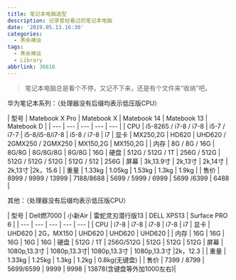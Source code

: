 ```yaml
---
title: 笔记本电脑选型
description: 记录曾经看过的笔记本电脑
date: '2019.05.13.16:30'
categories:
  - 茶余裨谈
tags:
  - 茶余裨谈
  - Library
abbrlink: 36616
---
```


> 笔记本电脑总是看个不停，又记不下来，还是有个文件来“收纳”吧。

<!-- more -->

华为笔记本系列：（处理器没有后缀均表示低压版CPU）

| 型号 | Matebook X Pro        | Matebook X | Matebook 14                | Matebook 13 | Matebook D |
| --- | --- | --- | --- | --- |
| CPU | i5-8265 / i7-8 / i7-8 | i5-7 / i7-7 | i5-8/i5-8/i7-8             | i5-8 / i7-8 | i7
| 显卡 | MX250,2G             | HD620       | UHD620 / 2GMX250 / 2GMX250  | MX150,2G   | MX150,2G   |
| 内存 | 8G / 8G / 16G        | 8G/8G       | 8G/8G/8G                   | 8G/8G       | 16G
| 硬盘 | 512G / 512G / 1T     | 256G / 512G   | 512G / 512G / 512G       | 512G / 512  | 256G
| 屏幕 | 3k,13.9寸            | 2k,13寸     | 2k,14寸                     | 2k,13寸     |2k，15.6  |
| 重量 | 1.33kg               | 1.05kg      | 1.53kg                     | 1.3kg       | 1.9kg       |
| 售价 | 8999 / 9999 / 13999  | 7188/8688   | 5699 / 5999 / 6999         | 5699 /6399  | 6488  |

其他：（处理器没有后缀均表示低压版CPU）

| 型号 | Dell燃7000    | 小新Air    | 雷蛇灵刃潜行版13   | DELL XPS13  | Surface PRO 6 |
| --- | --- | --- | --- | --- |
| CPU | i7-8          | i7-8        | i7-8             |  i7-8       | i7
| 显卡 | UHD620       | 2G，MX150   | UHD620           | UHD620      | UHD620      |
| 内存 | 16G          | 16G         | 16G              |  16G        | 16G
| 硬盘 | 512G / 1T    | 256G/512G   | 512G             | 512G         | 512G
| 屏幕 | 1080p,13.3寸 | 1080p,13.3寸| 1080p,13.3寸      | 1080p,13.3寸 |2k，12.3     |
| 重量 | 1.33kg       | 1.25kg      | 1.3kg             | 1.2kg       | 0.8kg(无键盘)       |
| 售价 | 7399 / 8799  | 5699/6599   | 9999              | 9998        | 13878(含键盘等外加1000左右)|
